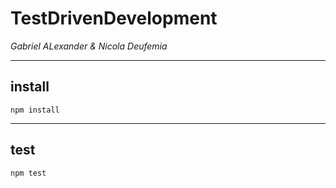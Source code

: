 # TestDrivenDevelopment
*Gabriel ALexander & Nicola Deufemia*


----
## install

    npm install

----
## test

    npm test
